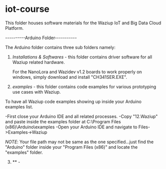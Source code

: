 # iot-course
This folder houses software materials for the Waziup IoT and Big Data Cloud Platform.

----------Arduino Folder-----------

The Arduino folder contains three sub folders namely:

1. *Installations & Softwares* - this folder contains driver software for all Waziup related hardware.

	For the NanoLora and Wazidev v1.2 boards to work properly on windows, simply download and install "CH341SER.EXE".

2. *examples* - this folder contains code examples for various prototyping use cases with Waziup.

To have all Waziup code examples showing up inside your Arduino examples list.

-First close your Arduino IDE and all related processes.
-Copy "12.Waziup" and paste inside the examples folder at C:\Program Files (x86)\Arduino\examples
-Open your Arduino IDE and navigate to Files->Examples->Waziup

*NOTE*: Your file path may not be same as the one specified...just find the "Arduino" folder inside your
"Program Files (x86)" and locate the "examples" folder.

3. ** - 